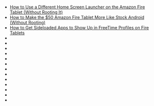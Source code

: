 
- [How to Use a Different Home Screen Launcher on the Amazon Fire Tablet (Without Rooting It)](https://www.howtogeek.com/270022/how-to-use-a-different-home-screen-launcher-on-the-amazon-fire-tablet-without-rooting-it/)
- [How to Make the $50 Amazon Fire Tablet More Like Stock Android (Without Rooting)](https://www.howtogeek.com/270382/how-to-make-the-amazon-fire-tablet-more-like-stock-android/)
- [How to Get Sideloaded Apps to Show Up in FreeTime Profiles on Fire Tablets](https://www.howtogeek.com/321474/how-to-get-sideloaded-apps-to-show-up-in-freetime-profiles-on-fire-tablets/)
- []()
- []()
- []()
- []()
- []()
- []()
- []()
- []()
- []()
- []()
- []()
- []()
- []()
